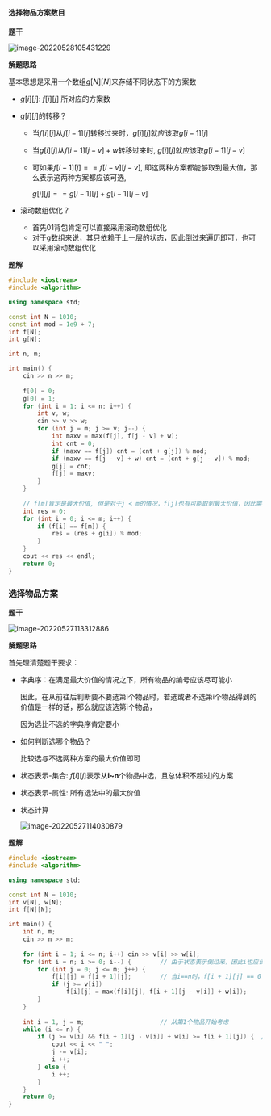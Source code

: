 #### 选择物品方案数目

**题干**

![image-20220528105431229](http://www.cdn.liver0377.xyz/typora/202205281054285.png)



**解题思路**

基本思想是采用一个数组$g[N][N]$来存储不同状态下的方案数

- $g[i][j]$: $f[i][j]$ 所对应的方案数

- $g[i][j]$的转移？

  - 当$f[i][j]$从$f[i -1 ][j]$转移过来时，$g[i][j]$就应该取$g[i - 1][j]$

  - 当$g[i][j]$从$f[i - 1][j - v] + w$转移过来时, $g[i][j]$就应该取$g[i - 1][j - v]$

  - 可如果$f[i - 1][j] == f[i - v][j - v]$, 即这两种方案都能够取到最大值，那么表示这两种方案都应该可选,

    $g[i][j] == g[i - 1][j] + g[i - 1][ j -v]$

- 滚动数组优化？

  - 首先01背包肯定可以直接采用滚动数组优化
  - 对于g数组来说，其只依赖于上一层的状态，因此倒过来遍历即可，也可以采用滚动数组优化

**题解**

```cpp
#include <iostream>
#include <algorithm>

using namespace std;

const int N = 1010;
const int mod = 1e9 + 7;
int f[N];
int g[N];

int n, m;

int main() {
    cin >> n >> m;
    
    f[0] = 0;
    g[0] = 1;
    for (int i = 1; i <= n; i++) {
        int v, w;
        cin >> v >> w;
        for (int j = m; j >= v; j--) {
            int maxv = max(f[j], f[j - v] + w);
            int cnt = 0;
            if (maxv == f[j]) cnt = (cnt + g[j]) % mod;
            if (maxv == f[j - v] + w) cnt = (cnt + g[j - v]) % mod;
            g[j] = cnt;
            f[j] = maxv;
        }
    }
    
    // f[m]肯定是最大价值, 但是对于j < m的情况，f[j]也有可能取到最大价值，因此需要把所有可能的方案数目加起来
    int res = 0;
    for (int i = 0; i <= m; i++) {
        if (f[i] == f[m]) {
            res = (res + g[i]) % mod;
        }
    }
    cout << res << endl;
    return 0;
}
```





### 选择物品方案

**题干**

![image-20220527113312886](http://www.cdn.liver0377.xyz/typora/202205271133949.png)



**解题思路**

首先理清楚题干要求：

- 字典序：在满足最大价值的情况之下，所有物品的编号应该尽可能小

  因此，在从前往后判断要不要选第i个物品时，若选或者不选第i个物品得到的价值是一样的话，那么就应该选第i个物品，

  因为选比不选的字典序肯定要小

- 如何判断选哪个物品？

  比较选与不选两种方案的最大价值即可



- 状态表示-集合: $f[i][j]$表示从**i~n**个物品中选，且总体积不超过j的方案

- 状态表示-属性: 所有选法中的最大价值

- 状态计算

  ![image-20220527114030879](http://www.cdn.liver0377.xyz/typora/202205271140913.png)



**题解**

```cpp
#include <iostream>
#include <algorithm>

using namespace std;

const int N = 1010;
int v[N], w[N];
int f[N][N];

int main() {
    int n, m;
    cin >> n >> m;
    
    for (int i = 1; i <= n; i++) cin >> v[i] >> w[i];
    for (int i = n; i >= 0; i--) {        // 由于状态表示倒过来，因此i也应该倒过来枚举
        for (int j = 0; j <= m; j++) {
            f[i][j] = f[i + 1][j];        // 当i==n时，f[i + 1][j] == 0
            if (j >= v[i])
                f[i][j] = max(f[i][j], f[i + 1][j - v[i]] + w[i]);
        }
    }
    
    int i = 1, j = m;                     // 从第1个物品开始考虑
    while (i <= n) {
        if (j >= v[i] && f[i + 1][j - v[i]] + w[i] >= f[i + 1][j]) {  // 选择第i个物品
            cout << i << " ";
            j -= v[i];
            i ++;
        } else {
            i ++;
        }
    }
    return 0;
}
```



